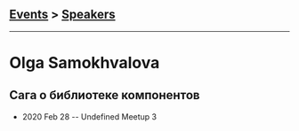 ## [Events](../README.md) > [Speakers](../speakers.md)
---

# Olga Samokhvalova

## Сага о библиотеке компонентов
- 2020 Feb 28 -- Undefined Meetup 3    
